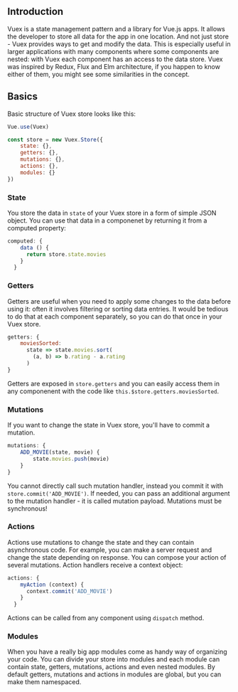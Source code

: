## Introduction
Vuex is a state management pattern and a library for Vue.js apps. It allows the developer to store all data for the app in one location. And not just store - Vuex provides ways to get and modify the data. This is especially useful in larger applications with many components where some components are nested: with Vuex each component has an access to the data store.
Vuex was inspired by Redux, Flux and Elm architecture, if you happen to know either of them, you might see some similarities in the concept.

## Basics
Basic structure of Vuex store looks like this:
```javascript
Vue.use(Vuex)

const store = new Vuex.Store({
    state: {},
    getters: {},
    mutations: {},
    actions: {},         
    modules: {}
})
```
### State
You store the data in `state` of your Vuex store in a form of simple JSON object. You can use that data in a componenet by returning it from a computed property:
```javascript
computed: {
    data () {
      return store.state.movies
    }
  }
```
### Getters
Getters are useful when you need to apply some changes to the data before using it: often it involves filtering or sorting data entries. It would be tedious to do that at each component separately, so you can do that once in your Vuex store.
```javascript
getters: {
    moviesSorted: 
      state => state.movies.sort(
        (a, b) => b.rating - a.rating
      )
}
```
Getters are exposed in `store.getters` and you can easily access them in any componenent with the code like `this.$store.getters.moviesSorted`.

### Mutations
If you want to change the state in Vuex store, you'll have to commit a mutation.
```javascript
mutations: {
    ADD_MOVIE(state, movie) {
        state.movies.push(movie)
    }
}
```
You cannot directly call such mutation handler, instead you commit it with `store.commit('ADD_MOVIE')`. If needed, you can pass an additional argument to the mutation handler - it is called mutation payload.
Mutations must be synchronous!

### Actions
Actions use mutations to change the state and they can contain asynchronous code. For example, you can make a server request and change the state depending on response. You can compose your action of several mutations.
Action handlers receive a context object:
```javascript
actions: {
    myAction (context) {
      context.commit('ADD_MOVIE')
    }
  }
```
Actions can be called from any component using `dispatch` method.

### Modules
When you have a really big app modules come as handy way of organizing your code. You can divide your store into modules and each module can contain state, getters, mutations, actions and even nested modules. By default getters, mutations and actions in modules are global, but you can make them namespaced.
